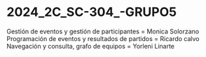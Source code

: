 # 2024_2C_SC-304_-GRUPO5

Gestión de eventos y gestión de participantes = Monica Solorzano
Programación de eventos y resultados de partidos = Ricardo calvo
Navegación y consulta, grafo de equipos = Yorleni Linarte

